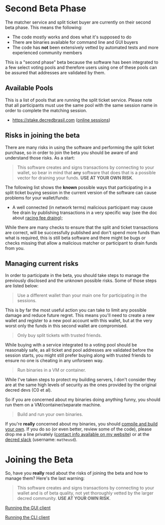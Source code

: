 # Second Beta Phase

The matcher service and split ticket buyer are currently on their second beta phase. This means the following:

- The code mostly works and does what it's supposed to do
- There are binaries available for command line and GUI buyers
- The code has **not** been extensively vetted by automated tests and more experienced community members

This is a "second phase" beta because the software has been integrated to a few select voting pools and therefore users using one of these pools can be assured that addresses are validated by them.

## Available Pools

This is a list of pools that are running the split ticket service. Please note that all participants must use the same pool with the same session name in order to complete the matching session.

- https://stake.decredbrasil.com ([online sessions](https://mainnet-split-tickets.matheusd.com/decredbrasil.html))

## Risks in joining the beta

There are many risks in using the software and performing the split ticket purchase, so in order to join the beta you should be aware of and understand those risks. As a start:

> This software creates and signs transactions by connecting to your wallet, so bear in mind that **any** software that does that is a possible vector for draining your funds. **USE AT YOUR OWN RISK**.

The following list shows the **known** possible ways that participating in a split ticket buying session in the current version of the software can cause problems for your wallet/funds:

- A well connected (in network terms) malicious participant may cause fee drain by publishing transactions in a very specific way (see the doc about [racing fee draing](race-fee-drain.md));

While there are many checks to ensure that the split and ticket transactions are correct, will be successfully published and don't spend more funds than what is required, this is still beta software and there might be bugs or checks missing that allow a malicious matcher or participant to drain funds from you.

## Managing current risks

In order to participate in the beta, you should take steps to manage the previously disclosed and the unknown possible risks. Some of those steps are listed below:

> Use a different wallet than your main one for participating in the sessions.

This is by far the most useful action you can take to limit any possible damage and reduce future regret. This means you'll need to create a new wallet and register to a new pool account with this wallet, but at the very worst only the funds in this second wallet are compromised.

> Only buy split tickets with trusted friends.

While buying with a service integrated to a voting pool should be reasonably safe, as all ticket and pool addresses are validated before the session starts, you might still prefer buying along with trusted friends to ensure no one is cheating in any unforseen way.

> Run binaries in a VM or container.

While I've taken steps to protect my building servers, I don't consider they are at the same high levels of security as the ones provided by the original decred devs (C0 et al).

So if you are concerned about my binaries doing anything funny, you should run them on a VM/container/separate machine.

> Build and run your own binaries.

If you're **really** concerned about my binaries, you should [compile and build your own](building.md). If you do so (or even better, review some of the code), please drop me a line privately ([contact info available on my website](https://matheusd.com)) or at the [decred slack](https://slack.decred.org) (username: `matheusd`).

# Joining the Beta

So, have you **really** read about the risks of joining the beta and how to manage them? Here's the last warning:

> This software creates and signs transactions by connecting to your wallet and is of beta quality, not yet thoroughly vetted by the larger decred community. **USE AT YOUR OWN RISK**.

[Running the GUI client](client-gui.md)

[Running the CLI client](client-cli.md)
